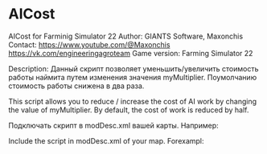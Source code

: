 # AICost
AICost for Farminig Simulator 22
Author: GIANTS Software, Maxonchis
Contact: https://www.youtube.com/@Maxonchis
		 https://vk.com/engineeringagroteam
Game version: Farming Simulator 22
		 
Description:
Данный скрипт позволяет уменьшить/увеличить стоимость работы наймита путем изменения значения myMultiplier.
Поумолчанию стоимость работы снижена в два раза.

This script allows you to reduce / increase the cost of AI work by changing the value of myMultiplier.
By default, the cost of work is reduced by half.

Подключать скрипт в modDesc.xml вашей карты.
Например:

<extraSourceFiles>
	<sourceFile filename="вашПуть/AICost.lua" />
</extraSourceFiles> 

Include the script in modDesc.xml of your map.
Forexampl:
<extraSourceFiles>
	<sourceFile filename="yourPath/AICost.lua" />
</extraSourceFiles> 

